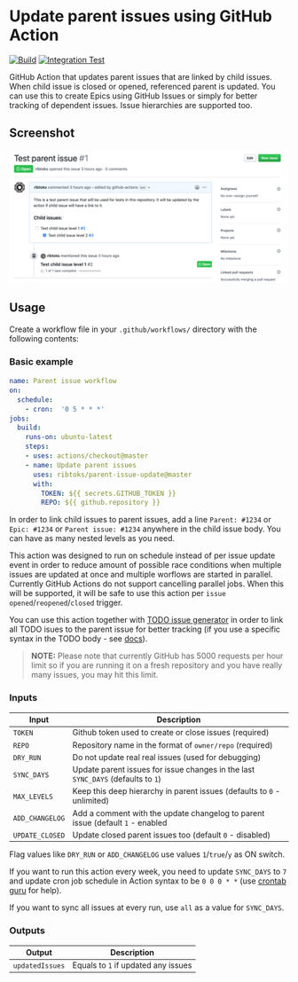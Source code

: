 # Update parent issues using GitHub Action

[![Build](https://github.com/ribtoks/parent-issue-action/workflows/Build%20and%20Test/badge.svg)](https://github.com/ribtoks/parent-issue-action/actions)
[![Integration Test](https://github.com/ribtoks/parent-issue-action/workflows/Integration%20Test/badge.svg)](https://github.com/ribtoks/parent-issue-action/actions)

GitHub Action that updates parent issues that are linked by child issues. When child issue is closed or opened, referenced parent is updated. You can use this to create Epics using GitHub Issues or simply for better tracking of dependent issues. Issue hierarchies are supported too.

## Screenshot

![Update result](screenshot.png "Example of created issue")

## Usage

Create a workflow file in your `.github/workflows/` directory with the following contents:

### Basic example

```yaml
name: Parent issue workflow
on:
  schedule:
    - cron:  '0 5 * * *'
jobs:
  build:
    runs-on: ubuntu-latest
    steps:
    - uses: actions/checkout@master
    - name: Update parent issues
      uses: ribtoks/parent-issue-update@master
      with:
        TOKEN: ${{ secrets.GITHUB_TOKEN }}
        REPO: ${{ github.repository }}
```

In order to link child issues to parent issues, add a line `Parent: #1234` or `Epic: #1234` or `Parent issue: #1234` anywhere in the child issue body. You can have as many nested levels as you need.

This action was designed to run on schedule instead of per issue update event in order to reduce amount of possible race conditions when multiple issues are updated at once and multiple worflows are started in parallel. Currently GitHub Actions do not support cancelling parallel jobs. When this will be supported, it will be safe to use this action per `issue` `opened`/`reopened`/`closed` trigger.

You can use this action together with [TODO issue generator](https://github.com/ribtoks/tdg-github-action) in order to link all TODO isues to the parent issue for better tracking (if you use a specific syntax in the TODO body - see [docs](https://github.com/ribtoks/tdg-github-action#todo-comments)).

> **NOTE:** Please note that currently GitHub has 5000 requests per hour limit so if you are running it on a fresh repository and you have really many issues, you may hit this limit.

### Inputs

| Input                                             | Description                                        |
|------------------------------------------------------|-----------------------------------------------|
| `TOKEN`  | Github token used to create or close issues (required)  |
| `REPO`  | Repository name in the format of `owner/repo` (required)   |
| `DRY_RUN`  | Do not update real real issues (used for debugging) |
| `SYNC_DAYS` | Update parent issues for issue changes in the last `SYNC_DAYS` (defaults to `1`) |
| `MAX_LEVELS` | Keep this deep hierarchy in parent issues (defaults to `0` - unlimited)
| `ADD_CHANGELOG`  | Add a comment with the update changelog to parent issue (default `1` - enabled |
| `UPDATE_CLOSED`  | Update closed parent issues too (default `0` - disabled) |

Flag values like `DRY_RUN` or `ADD_CHANGELOG` use values `1`/`true`/`y` as ON switch.

If you want to run this action every week, you need to update `SYNC_DAYS` to `7` and update cron job schedule in Action syntax to be `0 0 0 * *` (use [crontab guru](https://crontab.guru/) for help).

If you want to sync all issues at every run, use `all` as a value for `SYNC_DAYS`.

### Outputs

| Output                                             | Description                                        |
|------------------------------------------------------|-----------------------------------------------|
| `updatedIssues`  | Equals to `1` if updated any issues    |
